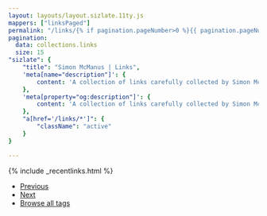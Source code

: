 ```yaml
---
layout: layouts/layout.sizlate.11ty.js
mappers: ["linksPaged"]
permalink: "/links/{% if pagination.pageNumber>0 %}{{ pagination.pageNumber | plus: 1 }}{% endif %}/"
pagination:
  data: collections.links
  size: 15
"sizlate": {
    "title": "Simon McManus | Links",
    'meta[name="description"]': {
        content: 'A collection of links carefully collected by Simon McManus'
    },
    'meta[property="og:description"]': {
        content: 'A collection of links carefully collected by Simon McManus'
    },
    "a[href='/links/*']": {
        "className": "active"
    }
}

---
```


<div class="contained">
    {% include _recentlinks.html %}

<ul class="pagination">
    <li class="previous"><a href="">Previous</a></li>
    <li class="next"><a href="">Next</a></li>
    <li><a href="/tag-list">Browse all tags</a></li>
</ul>
<div id="debug"></div>
</div>

